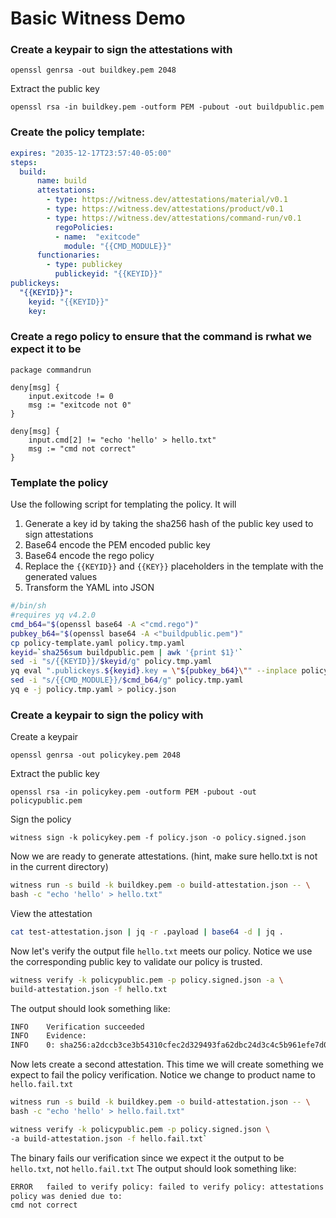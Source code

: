 # Basic Witness Demo

### Create a keypair to sign the attestations with

`openssl genrsa -out buildkey.pem 2048`

Extract the public key

`openssl rsa -in buildkey.pem -outform PEM -pubout -out buildpublic.pem`


### Create the policy template:

```yaml
expires: "2035-12-17T23:57:40-05:00"
steps:
  build:
      name: build
      attestations:
        - type: https://witness.dev/attestations/material/v0.1
        - type: https://witness.dev/attestations/product/v0.1
        - type: https://witness.dev/attestations/command-run/v0.1
          regoPolicies:
          - name:  "exitcode"
            module: "{{CMD_MODULE}}"
      functionaries:
        - type: publickey
          publickeyid: "{{KEYID}}"
publickeys:
  "{{KEYID}}":
    keyid: "{{KEYID}}"
    key:

```

### Create a rego policy to ensure that the command is rwhat we expect it to be

```rego
package commandrun

deny[msg] {
    input.exitcode != 0
    msg := "exitcode not 0"
}

deny[msg] {
    input.cmd[2] != "echo 'hello' > hello.txt"
    msg := "cmd not correct"
}
```

### Template the policy

Use the following script for templating the policy.  It will
1. Generate a key id by taking the sha256 hash of the public key used to sign attestations
2. Base64 encode the PEM encoded public key
3. Base64 encode the rego policy
4. Replace the `{{KEYID}}` and `{{KEY}}` placeholders in the template with the generated values
5. Transform the YAML into JSON


```sh
#/bin/sh
#requires yq v4.2.0
cmd_b64="$(openssl base64 -A <"cmd.rego")"
pubkey_b64="$(openssl base64 -A <"buildpublic.pem")"
cp policy-template.yaml policy.tmp.yaml
keyid=`sha256sum buildpublic.pem | awk '{print $1}'`
sed -i "s/{{KEYID}}/$keyid/g" policy.tmp.yaml
yq eval ".publickeys.${keyid}.key = \"${pubkey_b64}\"" --inplace policy.tmp.yaml
sed -i "s/{{CMD_MODULE}}/$cmd_b64/g" policy.tmp.yaml
yq e -j policy.tmp.yaml > policy.json
```

### Create a keypair to sign the policy with

Create a keypair

`openssl genrsa -out policykey.pem 2048`

Extract the public key

`openssl rsa -in policykey.pem -outform PEM -pubout -out policypublic.pem`

Sign the policy

`witness sign -k policykey.pem -f policy.json -o policy.signed.json`


Now we are ready to generate attestations. (hint, make sure hello.txt is not in the current directory)

```sh
witness run -s build -k buildkey.pem -o build-attestation.json -- \
bash -c "echo 'hello' > hello.txt"
```

View the attestation
```sh
cat test-attestation.json | jq -r .payload | base64 -d | jq .
```

Now let's verify the output file `hello.txt` meets our policy.  Notice we use the corresponding public key to validate our policy is trusted.

```sh
witness verify -k policypublic.pem -p policy.signed.json -a \
build-attestation.json -f hello.txt
```

The output should look something like:
```sh
INFO    Verification succeeded                       
INFO    Evidence:                                    
INFO    0: sha256:a2dccb3ce3b54310cfec2d329493fa62dbc24d3c4c5b961efe7d030704bded42  build-attestation.json
```

Now lets create a second attestation. This time we will create something we expect to fail the policy verification.  Notice we change to product name to `hello.fail.txt`

```sh
witness run -s build -k buildkey.pem -o build-attestation.json -- \
bash -c "echo 'hello' > hello.fail.txt"
```


```sh
witness verify -k policypublic.pem -p policy.signed.json \
-a build-attestation.json -f hello.fail.txt`
```

The binary fails our verification since we expect it the output to be `hello.txt`, not `hello.fail.txt` The output should look something like:

```sh
ERROR   failed to verify policy: failed to verify policy: attestations for step build could not be used due to:
policy was denied due to:
cmd not correct 
```